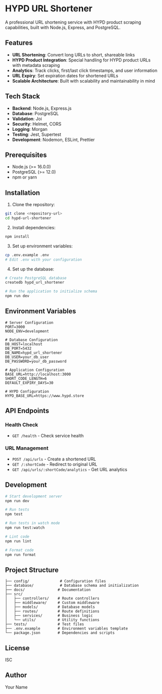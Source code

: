 # HYPD URL Shortener

A professional URL shortening service with HYPD product scraping capabilities, built with Node.js, Express, and PostgreSQL.

## Features

- **URL Shortening**: Convert long URLs to short, shareable links
- **HYPD Product Integration**: Special handling for HYPD product URLs with metadata scraping
- **Analytics**: Track clicks, first/last click timestamps, and user information
- **URL Expiry**: Set expiration dates for shortened URLs
- **Scalable Architecture**: Built with scalability and maintainability in mind

## Tech Stack

- **Backend**: Node.js, Express.js
- **Database**: PostgreSQL
- **Validation**: Joi
- **Security**: Helmet, CORS
- **Logging**: Morgan
- **Testing**: Jest, Supertest
- **Development**: Nodemon, ESLint, Prettier

## Prerequisites

- Node.js (>= 16.0.0)
- PostgreSQL (>= 12.0)
- npm or yarn

## Installation

1. Clone the repository:
```bash
git clone <repository-url>
cd hypd-url-shortener
```

2. Install dependencies:
```bash
npm install
```

3. Set up environment variables:
```bash
cp .env.example .env
# Edit .env with your configuration
```

4. Set up the database:
```bash
# Create PostgreSQL database
createdb hypd_url_shortener

# Run the application to initialize schema
npm run dev
```

## Environment Variables

```env
# Server Configuration
PORT=3000
NODE_ENV=development

# Database Configuration
DB_HOST=localhost
DB_PORT=5432
DB_NAME=hypd_url_shortener
DB_USER=your_db_user
DB_PASSWORD=your_db_password

# Application Configuration
BASE_URL=http://localhost:3000
SHORT_CODE_LENGTH=6
DEFAULT_EXPIRY_DAYS=30

# HYPD Configuration
HYPD_BASE_URL=https://www.hypd.store
```

## API Endpoints

### Health Check
- `GET /health` - Check service health

### URL Management
- `POST /api/urls` - Create a shortened URL
- `GET /:shortCode` - Redirect to original URL
- `GET /api/urls/:shortCode/analytics` - Get URL analytics

## Development

```bash
# Start development server
npm run dev

# Run tests
npm test

# Run tests in watch mode
npm run test:watch

# Lint code
npm run lint

# Format code
npm run format
```

## Project Structure

```
├── config/              # Configuration files
├── database/            # Database schema and initialization
├── docs/               # Documentation
├── src/
│   ├── controllers/    # Route controllers
│   ├── middleware/     # Custom middleware
│   ├── models/         # Database models
│   ├── routes/         # Route definitions
│   ├── services/       # Business logic
│   └── utils/          # Utility functions
├── tests/              # Test files
├── .env.example        # Environment variables template
└── package.json        # Dependencies and scripts
```

## License

ISC

## Author

Your Name
